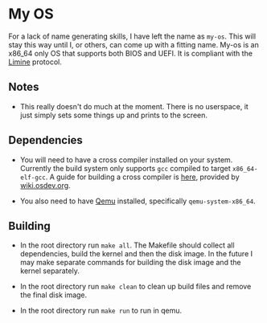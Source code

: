 # My OS
For a lack of name generating skills, I have left the name as ``my-os``. This will stay this way until I, or others, can come up with a fitting name. My-os is an x86_64 only OS that supports both BIOS and UEFI. It is compliant with the [Limine](https://limine-bootloader.org/) protocol.

## Notes
- This really doesn't do much at the moment. There is no userspace, it just simply sets some things up and prints to the screen.

## Dependencies
- You will need to have a cross compiler installed on your system. Currently the build system only supports ``gcc`` compiled to target ``x86_64-elf-gcc``. A guide for building a cross compiler is [here](https://wiki.osdev.org/GCC_Cross-Compiler), provided by [wiki.osdev.org](https://wiki.osdev.org/).

- You also need to have [Qemu](https://www.qemu.org/) installed, specifically ``qemu-system-x86_64``.

## Building
- In the root directory run ``make all``. The Makefile should collect all dependencies, build the kernel and then the disk image. In the future I may make separate commands for building the disk image and the kernel separately.

- In the root directory run ``make clean`` to clean up build files and remove the final disk image.

- In the root directory run ``make run`` to run in qemu.